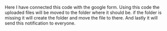 Here I have connected this code with the google form.
Using this code the uploaded files will be moved to the folder where it should be. if the folder is missing it will create the folder and move the file to there.
And lastly it will send this notification to everyone.
